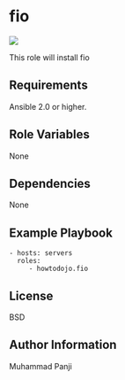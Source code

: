 fio
=========
![](https://github.com/howtodojo/ansible-fio/actions/workflows/ci.yml/badge.svg)

This role will install fio

Requirements
------------

Ansible 2.0 or higher.

Role Variables
--------------

None

Dependencies
------------

None

Example Playbook
----------------

    - hosts: servers
      roles:
         - howtodojo.fio

License
-------

BSD

Author Information
------------------

Muhammad Panji
